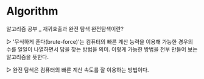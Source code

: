 # Algorithm
알고리즘 공부 _ 재귀호출과 완전 탐색
완전탐색이란?

▷ '무식하게 푼다(brute-force)'는 컴퓨터의 빠른 계산 능력을 이용해 가능한 경우의 수를 일일이 나열하면서 답을 찾는 방법을 의미. 이렇게 가능한 방법을 전부 만들어 보는 알고리즘을 뜻한다.

▷ 완전 탐색은 컴퓨터의 빠른 계산 속도를 잘 이용하는 방법이다.
